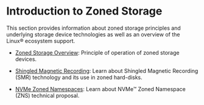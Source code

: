 # Introduction to Zoned Storage

This section provides information about zoned storage principles and underlying
storage device technologies as well as an overview of the Linux&reg; ecosystem
support.

* [Zoned Storage Overview](zoned-storage.md): Principle of operation of zoned storage devices.

* [Shingled Magnetic Recording](smr.md): Learn about Shingled Magnetic
  Recording (SMR) technology and its use in zoned hard-disks.

* [NVMe Zoned Namespaces](zns.md): Learn about NVMe&trade; Zoned Namespace
  (ZNS) technical proposal.

